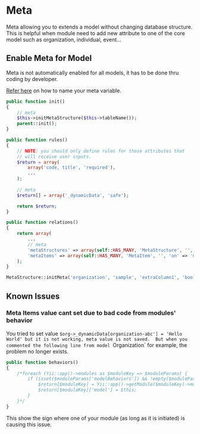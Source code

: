 # Meta
Meta allowing you to extends a model without changing database structure. This is helpful when module need to add new attribute to one of the core model such as organization, individual, event...

## Enable Meta for Model
Meta is not automatically enabled for all models, it has to be done thru coding by developer.

[Refer here](Naming-Convention#meta-data) on how to name your meta variable.

```php
public function init()
{
    // meta
    $this->initMetaStructure($this->tableName());
    parent::init();
}
```

```php
public function rules()
{
    // NOTE: you should only define rules for those attributes that
    // will receive user inputs.
    $return = array(
        array('code, title', 'required'),
        ...
    );
    
    // meta
    $return[] = array('_dynamicData', 'safe');

    return $return;
}
```

```php
public function relations()
{
    return array(
        ...
        // meta
        'metaStructures' => array(self::HAS_MANY, 'MetaStructure', '', 'on' => sprintf('metaStructures.ref_table=\'%s\'', $this->tableName())),
        'metaItems' => array(self::HAS_MANY, 'MetaItem', '', 'on' => 'metaItems.ref_id=t.id AND metaItems.meta_structure_id=metaStructures.id', 'through' => 'metaStructures'),
    );
}
```

``` php
MetaStructure::initMeta('organization', 'sample', 'extraColumn1', 'boolean', 'Highlight in Sample', 'Is this organization a lighted sample?', '');
```

## Known Issues
### Meta Items value cant set due to bad code from modules' behavior
You tried to set value `$org->_dynamicData[organization-abc'] = 'Hello World' but it is not working, meta value is not saved. 
But when you commented the following line from model `Organization` for example, the problem no longer exists. 
```php
public function behaviors()
{
    /*foreach (Yii::app()->modules as $moduleKey => $moduleParams) {
        if (isset($moduleParams['modelBehaviors']) && !empty($moduleParams['modelBehaviors']['Organization'])) {
            $return[$moduleKey] = Yii::app()->getModule($moduleKey)->modelBehaviors['Organization'];
            $return[$moduleKey]['model'] = $this;
        }
    }*/
}
```
This show the sign where one of your module (as long as it is initiated) is causing this issue.